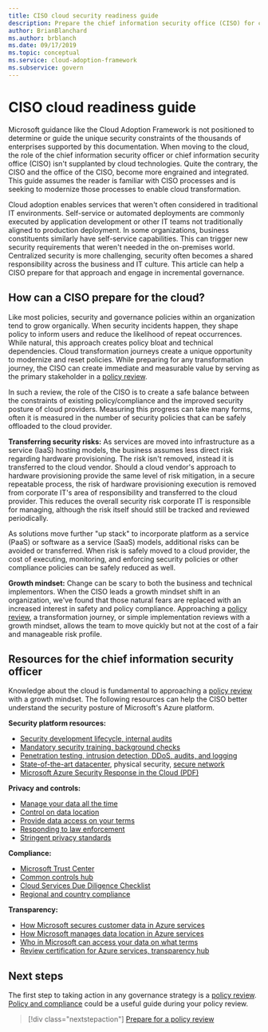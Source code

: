 ```yaml
---
title: CISO cloud security readiness guide
description: Prepare the chief information security office (CISO) for cloud transformation and incremental governance.
author: BrianBlanchard
ms.author: brblanch
ms.date: 09/17/2019
ms.topic: conceptual
ms.service: cloud-adoption-framework
ms.subservice: govern
---
```


<!-- cSpell:ignore CISO -->

# CISO cloud readiness guide

Microsoft guidance like the Cloud Adoption Framework is not positioned to determine or guide the unique security constraints of the thousands of enterprises supported by this documentation. When moving to the cloud, the role of the chief information security officer or chief information security office (CISO) isn't supplanted by cloud technologies. Quite the contrary, the CISO and the office of the CISO, become more engrained and integrated. This guide assumes the reader is familiar with CISO processes and is seeking to modernize those processes to enable cloud transformation.

Cloud adoption enables services that weren't often considered in traditional IT environments. Self-service or automated deployments are commonly executed by application development or other IT teams not traditionally aligned to production deployment. In some organizations, business constituents similarly have self-service capabilities. This can trigger new security requirements that weren't needed in the on-premises world. Centralized security is more challenging, security often becomes a shared responsibility across the business and IT culture. This article can help a CISO prepare for that approach and engage in incremental governance.

## How can a CISO prepare for the cloud?

Like most policies, security and governance policies within an organization tend to grow organically. When security incidents happen, they shape policy to inform users and reduce the likelihood of repeat occurrences. While natural, this approach creates policy bloat and technical dependencies. Cloud transformation journeys create a unique opportunity to modernize and reset policies. While preparing for any transformation journey, the CISO can create immediate and measurable value by serving as the primary stakeholder in a [policy review](./cloud-policy-review.md).

In such a review, the role of the CISO is to create a safe balance between the constraints of existing policy/compliance and the improved security posture of cloud providers. Measuring this progress can take many forms, often it is measured in the number of security policies that can be safely offloaded to the cloud provider.

**Transferring security risks:** As services are moved into infrastructure as a service (IaaS) hosting models, the business assumes less direct risk regarding hardware provisioning. The risk isn't removed, instead it is transferred to the cloud vendor. Should a cloud vendor's approach to hardware provisioning provide the same level of risk mitigation, in a secure repeatable process, the risk of hardware provisioning execution is removed from corporate IT's area of responsibility and transferred to the cloud provider. This reduces the overall security risk corporate IT is responsible for managing, although the risk itself should still be tracked and reviewed periodically.

As solutions move further "up stack" to incorporate platform as a service (PaaS) or software as a service (SaaS) models, additional risks can be avoided or transferred. When risk is safely moved to a cloud provider, the cost of executing, monitoring, and enforcing security policies or other compliance policies can be safely reduced as well.

**Growth mindset:** Change can be scary to both the business and technical implementors. When the CISO leads a growth mindset shift in an organization, we've found that those natural fears are replaced with an increased interest in safety and policy compliance. Approaching a [policy review](./cloud-policy-review.md), a transformation journey, or simple implementation reviews with a growth mindset, allows the team to move quickly but not at the cost of a fair and manageable risk profile.

## Resources for the chief information security officer

Knowledge about the cloud is fundamental to approaching a [policy review](./cloud-policy-review.md) with a growth mindset. The following resources can help the CISO better understand the security posture of Microsoft's Azure platform.

<!-- docsTest:ignore "Security Response in the Cloud" -->

**Security platform resources:**

- [Security development lifecycle, internal audits](https://www.microsoft.com/sdl)
- [Mandatory security training, background checks](https://downloads.cloudsecurityalliance.org/star/self-assessment/StandardResponsetoRequestforInformationWindowsAzureSecurityPrivacy.docx)
- [Penetration testing, intrusion detection, DDoS, audits, and logging](https://www.microsoft.com/security/business/operations)
- [State-of-the-art datacenter](https://www.microsoft.com/cloud-platform/global-datacenters), physical security, [secure network](/azure/security/security-network-overview)
- [Microsoft Azure Security Response in the Cloud (PDF)](https://aka.ms/securityresponsepaper)

**Privacy and controls:**

- [Manage your data all the time](https://www.microsoft.com/trust-center/privacy/data-management)
- [Control on data location](https://www.microsoft.com/trust-center/privacy/data-location)
- [Provide data access on your terms](https://www.microsoft.com/trust-center/privacy/data-access)
- [Responding to law enforcement](https://www.microsoft.com/trust-center/privacy)
- [Stringent privacy standards](https://www.microsoft.com/trust-center/privacy)

<!-- docsTest:ignore "Cloud Services Due Diligence Checklist" -->

**Compliance:**

- [Microsoft Trust Center](https://www.microsoft.com/trust-center)
- [Common controls hub](https://www.microsoft.com/trust-center/compliance/compliance-overview)
- [Cloud Services Due Diligence Checklist](https://www.microsoft.com/trust-center/compliance/due-diligence-checklist)
- [Regional and country compliance](https://www.microsoft.com/trust-center/compliance/regional-country-compliance)

**Transparency:**

- [How Microsoft secures customer data in Azure services](https://www.microsoft.com/trust-center)
- [How Microsoft manages data location in Azure services](https://azuredatacentermap.azurewebsites.net)
- [Who in Microsoft can access your data on what terms](https://www.microsoft.com/trust-center/privacy/data-access)
- [Review certification for Azure services, transparency hub](https://www.microsoft.com/trust-center/compliance/compliance-overview)

## Next steps

The first step to taking action in any governance strategy is a [policy review](./cloud-policy-review.md). [Policy and compliance](./index.md) could be a useful guide during your policy review.

> [!div class="nextstepaction"]
> [Prepare for a policy review](./cloud-policy-review.md)
